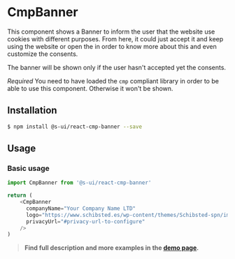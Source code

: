 # CmpBanner

This component shows a Banner to inform the user that the website use cookies with different purposes. From here, it could just accept it and keep using the website or open the <CmpModal> in order to know more about this and even customize the consents.

The banner will be shown only if the user hasn't accepted yet the consents.

*Required* You need to have loaded the `cmp` compliant library in order to be able to use this component. Otherwise it won't be shown.

## Installation

```sh
$ npm install @s-ui/react-cmp-banner --save
```

## Usage

### Basic usage
```js
import CmpBanner from '@s-ui/react-cmp-banner'

return (
    <CmpBanner
      companyName="Your Company Name LTD"
      logo="https://www.schibsted.es/wp-content/themes/Schibsted-spn/img/logo.png"
      privacyUrl="#privacy-url-to-configure"
    />
)
```


> **Find full description and more examples in the [demo page](http://sui-components.now.sh/workbench/cmp/banner/demo).**